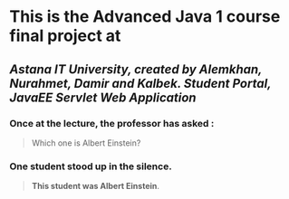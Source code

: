 # This is the Advanced Java 1 course final project at
## *Astana IT University, created by Alemkhan, Nurahmet, Damir and Kalbek. Student Portal, JavaEE Servlet Web Application*

### Once at the lecture, the professor has asked :

> Which one is Albert Einstein?

### One student stood up in the silence.
> **This student was Albert Einstein**.
